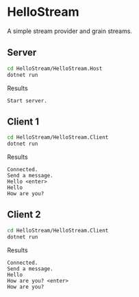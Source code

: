# HelloStream

A simple stream provider and grain streams.

## Server

```bash
cd HelloStream/HelloStream.Host
dotnet run
```

Results
```
Start server.
```

## Client 1

```bash
cd HelloStream/HelloStream.Client
dotnet run
```

Results
```
Connected.
Send a message.
Hello <enter>
Hello
How are you?
```

## Client 2

```bash
cd HelloStream/HelloStream.Client
dotnet run
```

Results
```
Connected.
Send a message.
Hello
How are you? <enter>
How are you?
```